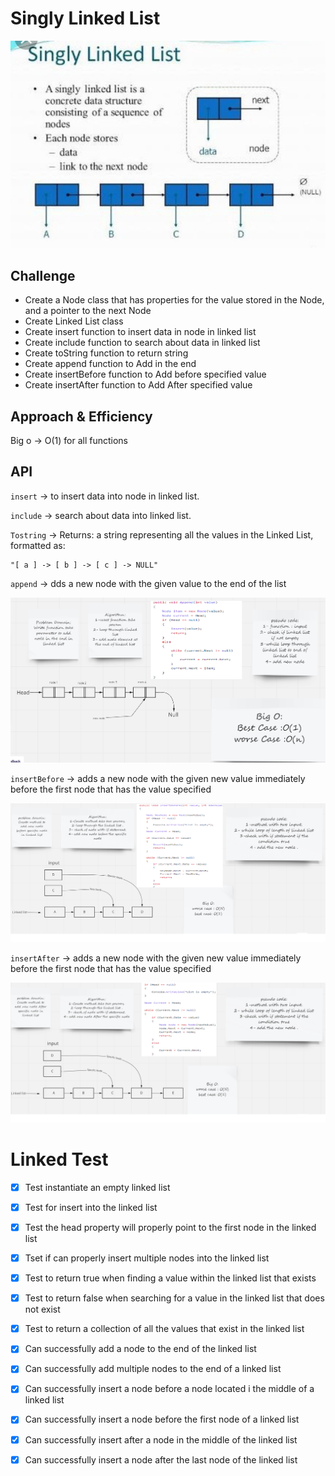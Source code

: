# Singly Linked List
![](./img/linklist.jpeg)



## Challenge
* Create a Node class that has properties for the value stored in the Node, and a pointer to the next Node
* Create Linked List class
* Create insert function to insert data in node in linked list
* Create include function to search about data in linked list
* Create toString function to return string
* Create append function to Add in the end
* Create insertBefore function to Add before specified value
* Create insertAfter function to Add After specified value

## Approach & Efficiency
Big o -> O(1) for all functions


## API
`insert` -> to insert data into node in linked list.

`include` -> search about data into linked list.

`Tostring` -> Returns: a string representing all the values in the Linked List, formatted as:
```
"[ a ] -> [ b ] -> [ c ] -> NULL"
```
`append` -> dds a new node with the given value to the end of the list

![](./img/Append.png)

`insertBefore` -> adds a new node with the given new value immediately before the first node that has the value specified


![](./img/Insert-before.png)

`insertAfter` -> adds a new node with the given new value immediately before the first node that has the value specified

![](./img/Insert-After.png)


# Linked Test

- [x] Test instantiate an empty linked list
- [x] Test for insert into the linked list
- [x] Test the head property will properly point to the first node in the linked list
- [x] Tset if can properly insert multiple nodes into the linked list
- [x] Test to return true when finding a value within the linked list that exists
- [x] Test to return false when searching for a value in the linked list that does not exist
- [x] Test to return a collection of all the values that exist in the linked list
- [x] Can successfully add a node to the end of the linked list
- [x] Can successfully add multiple nodes to the end of a linked list
- [x] Can successfully insert a node before a node located i the middle of a linked list
- [x] Can successfully insert a node before the first node of a linked list
- [x] Can successfully insert after a node in the middle of the linked list
- [x] Can successfully insert a node after the last node of the linked list




